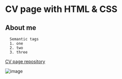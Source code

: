 # CV page with HTML & CSS

## About me

```
  Semantic tags
  1. one
  2. two
  3. three
```

[CV page repository](yupi-pot.github.io/CV_page_frontend/)


![image](/img/photo.png)